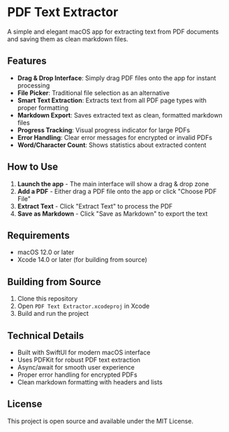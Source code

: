 # PDF Text Extractor

A simple and elegant macOS app for extracting text from PDF documents and saving them as clean markdown files.

## Features

- **Drag & Drop Interface**: Simply drag PDF files onto the app for instant processing
- **File Picker**: Traditional file selection as an alternative
- **Smart Text Extraction**: Extracts text from all PDF page types with proper formatting
- **Markdown Export**: Saves extracted text as clean, formatted markdown files
- **Progress Tracking**: Visual progress indicator for large PDFs
- **Error Handling**: Clear error messages for encrypted or invalid PDFs
- **Word/Character Count**: Shows statistics about extracted content

## How to Use

1. **Launch the app** - The main interface will show a drag & drop zone
2. **Add a PDF** - Either drag a PDF file onto the app or click "Choose PDF File"
3. **Extract Text** - Click "Extract Text" to process the PDF
4. **Save as Markdown** - Click "Save as Markdown" to export the text

## Requirements

- macOS 12.0 or later
- Xcode 14.0 or later (for building from source)

## Building from Source

1. Clone this repository
2. Open `PDF Text Extractor.xcodeproj` in Xcode
3. Build and run the project

## Technical Details

- Built with SwiftUI for modern macOS interface
- Uses PDFKit for robust PDF text extraction
- Async/await for smooth user experience
- Proper error handling for encrypted PDFs
- Clean markdown formatting with headers and lists

## License

This project is open source and available under the MIT License.
